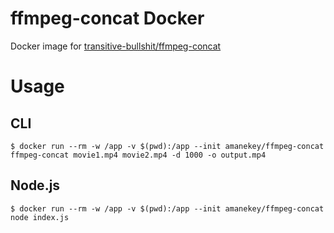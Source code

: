 # ffmpeg-concat Docker

Docker image for [transitive-bullshit/ffmpeg-concat](https://github.com/transitive-bullshit/ffmpeg-concat)

# Usage

## CLI

```
$ docker run --rm -w /app -v $(pwd):/app --init amanekey/ffmpeg-concat ffmpeg-concat movie1.mp4 movie2.mp4 -d 1000 -o output.mp4
```

## Node.js

```
$ docker run --rm -w /app -v $(pwd):/app --init amanekey/ffmpeg-concat node index.js
```
